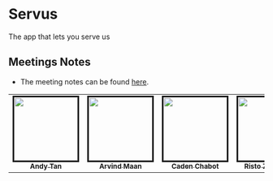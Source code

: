 # Servus
The app that lets you serve us

## Meetings Notes
- The meeting notes can be found [here](wiki/meeting_log.md).

<table>
<tr>
    <td style="text-align: center;">
        <a href="https://github.com/andy-tan7">
            <img src="https://avatars2.githubusercontent.com/u/33612287?s=460&v=4" width="125px;" style="border:solid;"/>
            <br/>
            <sub>
                <b>Andy Tan</b>
            </sub>
        </a>
    </td>
    <td style="text-align: center;">
        <a href="https://github.com/arvind-maan">
            <img src="https://avatars3.githubusercontent.com/u/29124297?s=460&u=a3056b42ea57a516d23f726b109916c1f2dc47e9&v=4" width="125px;" style="border:solid;"/>
            <br/>
            <sub>
                <b>Arvind Maan</b>
            </sub>
        </a>
    </td>
    <td style="text-align: center;">
        <a href="https://github.com/cadenchabot">
            <img src="https://avatars2.githubusercontent.com/u/46728740?s=460&u=f074d2ef6f1a9548be2a5c7ab68e0afe6890269f&v=4" width="125px;" style="border:solid;"/>
            <br/>
            <sub>
                <b>Caden Chabot</b>
            </sub>
        </a>
    </td>
       <td style="text-align: center;">
        <a href="https://github.com/rikizimbakov">
            <img src="https://avatars.githubusercontent.com/u/25595072?s=400&u=3740c532b3206c1aacacdf6481538d7d6d3687ee&v=4" width="125px;" style="border:solid;"/>
            <br/>
            <sub>
                <b>Risto Zimbakov</b>
            </sub>
        </a>
    </td>
</tr>
</table>
